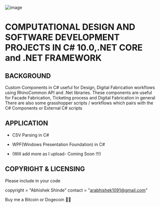 
![image](https://drive.google.com/uc?export=view&id=15kzEFmYe1a-ap06Ip4O50GA0FWG7CP2M)

COMPUTATIONAL DESIGN  AND SOFTWARE DEVELOPMENT PROJECTS IN C# 10.0,.NET CORE and .NET FRAMEWORK 
===============================================================================================

BACKGROUND
----------
Custom Components in C# useful for Design, Digital Fabrication workflows using RhinoCommon API and .Net libraries.
These components are  useful for Facade Fabrication, Ticketing process and Digital Fabrication in general
There are also some grasshopper scripts / workflows which pairs with the C# Components or External C# scripts

APPLICATION
-----------
* CSV Parsing in C#

* WPF(Windows Presentation Foundation) in C#

* (Will add more as I upload- Coming Soon !!!)


COPYRIGHT & LICENSING
---------------------

Please include in your code

copyright = "Abhishek Shinde" contact = "arabhishek1091@gmail.com"

Buy me a Bitcoin or Dogecoin 🧘‍♂️
